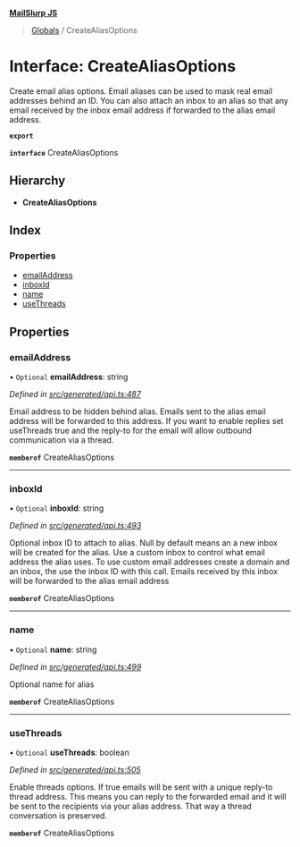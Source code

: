 **[MailSlurp JS](../README.md)**

> [Globals](../README.md) / CreateAliasOptions

# Interface: CreateAliasOptions

Create email alias options. Email aliases can be used to mask real email addresses behind an ID. You can also attach an inbox to an alias so that any email received by the inbox email address if forwarded to the alias email address.

**`export`** 

**`interface`** CreateAliasOptions

## Hierarchy

* **CreateAliasOptions**

## Index

### Properties

* [emailAddress](createaliasoptions.md#emailaddress)
* [inboxId](createaliasoptions.md#inboxid)
* [name](createaliasoptions.md#name)
* [useThreads](createaliasoptions.md#usethreads)

## Properties

### emailAddress

• `Optional` **emailAddress**: string

*Defined in [src/generated/api.ts:487](https://github.com/mailslurp/mailslurp-client/blob/8726614/src/generated/api.ts#L487)*

Email address to be hidden behind alias. Emails sent to the alias email address will be forwarded to this address. If you want to enable replies set useThreads true and the reply-to for the email will allow outbound communication via a thread.

**`memberof`** CreateAliasOptions

___

### inboxId

• `Optional` **inboxId**: string

*Defined in [src/generated/api.ts:493](https://github.com/mailslurp/mailslurp-client/blob/8726614/src/generated/api.ts#L493)*

Optional inbox ID to attach to alias. Null by default means an a new inbox will be created for the alias. Use a custom inbox to control what email address the alias uses. To use custom email addresses create a domain and an inbox, the use the inbox ID with this call. Emails received by this inbox will be forwarded to the alias email address

**`memberof`** CreateAliasOptions

___

### name

• `Optional` **name**: string

*Defined in [src/generated/api.ts:499](https://github.com/mailslurp/mailslurp-client/blob/8726614/src/generated/api.ts#L499)*

Optional name for alias

**`memberof`** CreateAliasOptions

___

### useThreads

• `Optional` **useThreads**: boolean

*Defined in [src/generated/api.ts:505](https://github.com/mailslurp/mailslurp-client/blob/8726614/src/generated/api.ts#L505)*

Enable threads options. If true emails will be sent with a unique reply-to thread address. This means you can reply to the forwarded email and it will be sent to the recipients via your alias address. That way a thread conversation is preserved.

**`memberof`** CreateAliasOptions
